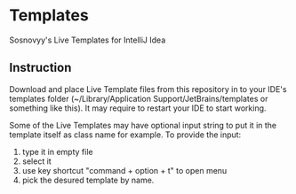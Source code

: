 # Templates
Sosnovyy's Live Templates for IntelliJ Idea

## Instruction
Download and place Live Template files from this repository in to your IDE's templates folder (~/Library/Application Support/JetBrains/templates or something like this). It may require to restart your IDE to start working.

Some of the Live Templates may have optional input string to put it in the template itself as class name for example. To provide the input:
1) type it in empty file
2) select it
3) use key shortcut "command + option + t" to open menu
4) pick the desured template by name.
